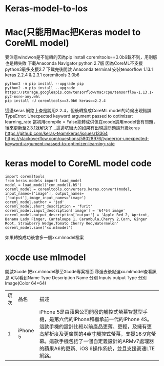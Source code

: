 # Keras-model-to-Ios

# Mac(只能用Mac把Keras model to CoreML model)
要注意windwon是不能轉的因為pip install coremltools==3.0b6載不到，用別版也是轉失敗
下載Anaconda Navigator python 2.7版
因為CoreML不支援python3最多支援2.7
下載完後開啟 Anaconda terminal
安裝tensorflow 1.13.1 keras 2.2.4 & 2.3.1 coremltools 3.0b6

    python2 -m pip install --upgrade pip
    python2 -m pip install --upgrade https://storage.googleapis.com/tensorflow/mac/cpu/tensorflow-1.13.1-py2-none-any.whl
    pip install -U coremltools==3.0b6 keras==2.2.4
    
這邊keras 網路上查是說用2.2.4，但後轉換成CoreML model的時候出現錯誤
TypeError: Unexpected keyword argument passed to optimizer: learning_rate
當初用compile = False能轉成供但在xcode調用model會有問題，後來更新至2.3.1就解決了...這邊坑蠻大的如果有出現這問題請升級keras
https://github.com/keras-team/keras/issues/13364
https://stackoverflow.com/questions/58028976/typeerror-unexpected-keyword-argument-passed-to-optimizer-learning-rate
# keras model to CoreML model code
    import coremltools
    from keras.models import load_model
    model = load_model('cnn_model1.h5')
    coreml_model = coremltools.converters.keras.convert(model, input_names=['image'], output_names=['output'],image_input_names='image')
    coreml_model.author = 'jed'
    coreml_model.short_description = 'furit'
    coreml_model.input_description['image'] = '64*64 image'
    coreml_model.output_description['output'] = 'Apple Red 2, Apricot, Banana Lady Finger, Cantaloupe 1, Carambula,Cherry 2,Corn, Ginger   Root, Strawberry Wedge,Tomato Cherry Red,Watermelon'
    coreml_model.save('xx.mlmodel')
 如果轉換成功後會多一個xx.mlmodel檔案
 
 # xocde use mlmodel
 開啟Xcode 把xx.mlmodel移至Xcode專案裡面
 移進去後點選xx.mlmodel查看訊息
 可以看到Name Type Description
 Name 分別 Inputs output 
 Type 分別 Image(Color 64*64) 
 
 <table>
  <tr>
    <td>項次</td>
    <td>品名</td>
    <td>描述</td>
  </tr>
  <tr>
    <td>1</td>
    <td>iPhone 5</td>
    <td>iPhone 5是由蘋果公司開發的觸控式螢幕智慧型手機，是第六代的iPhone和繼承前一代的iPhone 4S。這款手機的設計比較以前產品更薄、更輕，及擁有更高解析度及更廣闊的4英寸觸控式螢幕，支援16:9寬螢幕。這款手機包括了一個自定義設計的ARMv7處理器的蘋果A6的更新、iOS 6操作系統，並且支援高速LTE網路。</td>
  </tr>
</table>
